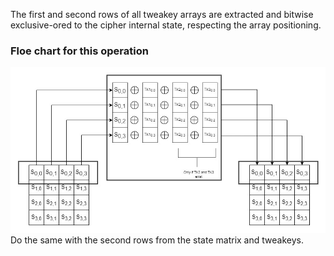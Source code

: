 The first and second rows of all tweakey arrays are extracted and
bitwise exclusive-ored to the cipher internal state, respecting the array positioning. <br />
### Floe chart for this operation
![addroundtweakey](../images/addtweakey.jpg)
Do the same with the second rows from the state matrix and tweakeys.
